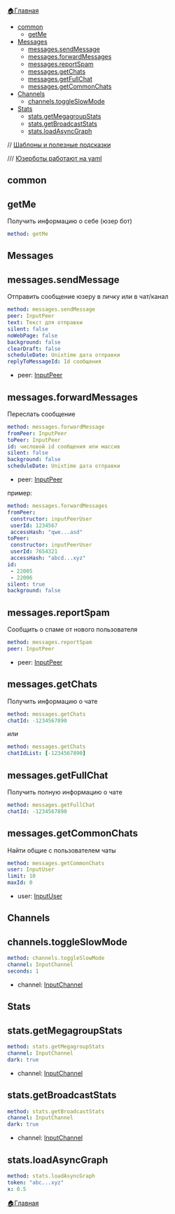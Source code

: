 


[🏠Главная](/docs-test/_test/userbot)


* [common](#common)
   * [getMe](#getme)
* [Messages](#messages)
   * [messages.sendMessage](#messages-sendmessage)
   * [messages.forwardMessages](#messages-forwardmessages)
   * [messages.reportSpam](#messages-reportspam)
   * [messages.getChats](#messages-getchats)
   * [messages.getFullChat](#messages-getfullchat)
   * [messages.getCommonChats](#messages-getcommonchats)
* [Channels](#channels)
   * [channels.toggleSlowMode](#channels-toggleslowmode)
* [Stats](#stats)
   * [stats.getMegagroupStats](#stats-getmegagroupstats)
   * [stats.getBroadcastStats](#stats-getbroadcaststats)
   * [stats.loadAsyncGraph](#stats-loadasyncgraph)

//  [Шаблоны и полезные подсказки](/docs-test/_test/userbot/sample)

/// [Юзерботы работают на yaml](https://docs.ansible.com/ansible/latest/reference_appendices/YAMLSyntax.html)
## common
## getMe

Получить информацию о себе (юзер бот)
```yaml 
method: getMe
```
## Messages
##  messages.sendMessage

Отправить сообщение юзеру в личку или в чат/канал
```yaml 
method: messages.sendMessage
peer: InputPeer
text: Текст для отправки
silent: false
noWebPage: false
background: false
clearDraft: false
scheduleDate: Unixtime дата отправки
replyToMessageId: Id сообщения
```
* peer: [InputPeer](/docs-test/_test/userbot/inputpeer)
## messages.forwardMessages

Переслать сообщение
```yaml 
method: messages.forwardMessage
fromPeer: InputPeer
toPeer: InputPeer
id: числовой id сообщения или массив
silent: false
background: false
scheduleDate: Unixtime дата отправки
```
* peer: [InputPeer](/docs-test/_test/userbot/inputpeer)

пример:
```yaml 
method: messages.forwardMessages
fromPeer:
 constructor: inputPeerUser
 userId: 1234567
 accessHash: "qwe...asd"
toPeer:
 constructor: inputPeerUser
 userId: 7654321
 accessHash: "abcd...xyz"
id:
 - 22005
 - 22006
silent: true
background: false
```


##  messages.reportSpam

Сообщить о спаме от нового пользователя
```yaml 
method: messages.reportSpam
peer: InputPeer
```
* peer: [InputPeer](/docs-test/_test/userbot/inputpeer)



## messages.getChats

Получить информацию о чате
```yaml 
method: messages.getChats
chatId: -1234567890
```

_или_
```yaml 
method: messages.getChats
chatIdList: [-1234567890]
```
## messages.getFullChat

Получить полную информацию о чате
```yaml 
method: messages.getFullChat
chatId: -1234567890
```


## messages.getCommonChats

Найти общие с пользователем чаты
```yaml 
method: messages.getCommonChats
user: InputUser
limit: 10
maxId: 0
```
* user: [InputUser](/docs-test/_test/userbot/inputuser)


## Channels
## channels.toggleSlowMode
```yaml 
method: channels.toggleSlowMode
channel: InputChannel
seconds: 1
```
* channel: [InputChannel](/docs-test/_test/userbot/inputchannel)


## Stats
## stats.getMegagroupStats
```yaml 
method: stats.getMegagroupStats
channel: InputChannel
dark: true
```
* channel: [InputChannel](/docs-test/_test/userbot/inputchannel)
## stats.getBroadcastStats
```yaml 
method: stats.getBroadcastStats
channel: InputChannel
dark: true
```
* channel: [InputChannel](/docs-test/_test/userbot/inputchannel)
## stats.loadAsyncGraph
```yaml 
method: stats.loadAsyncGraph
token: "abc...xyz"
x: 0.5
```







[🏠Главная](/docs-test/_test/userbot)


  

